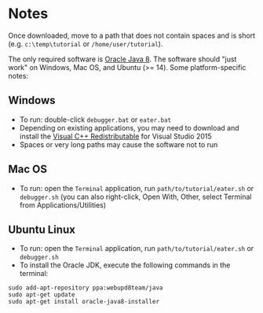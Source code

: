 # Notes

Once downloaded, move to a path that does not contain spaces and is short (e.g. `c:\temp\tutorial` or `/home/user/tutorial`).

The only required software is [Oracle Java 8](http://www.oracle.com/technetwork/java/javase/downloads/index-jsp-138363.html). The software should "just work" on Windows, Mac OS, and Ubuntu (>= 14). Some platform-specific notes:

## Windows

* To run: double-click `debugger.bat` or `eater.bat`
* Depending on existing applications, you may need to download and install the [Visual C++ Redistributable](https://www.microsoft.com/en-us/download/details.aspx?id=48145) for Visual Studio 2015
* Spaces or very long paths may cause the software not to run

## Mac OS

* To run: open the `Terminal` application, run `path/to/tutorial/eater.sh` or `debugger.sh` (you can also right-click, Open With, Other, select Terminal from Applications/Utilities)


## Ubuntu Linux

* To run: open the `Terminal` application, run `path/to/tutorial/eater.sh` or `debugger.sh`
* To install the Oracle JDK, execute the following commands in the terminal:
```
sudo add-apt-repository ppa:webupd8team/java
sudo apt-get update
sudo apt-get install oracle-java8-installer
```
